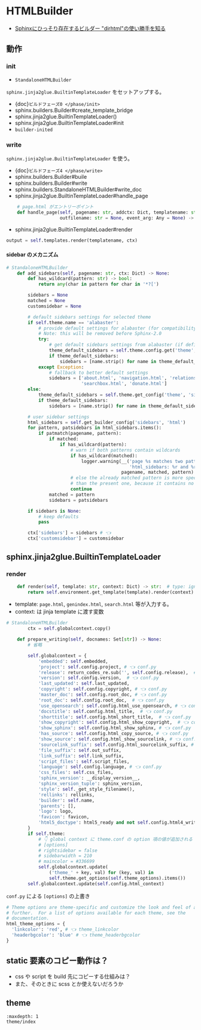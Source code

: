 # HTMLBuilder

-   [Sphinxにひっそり存在するビルダー "dirhtml"の使い勝手を知る](https://zenn.dev/attakei/articles/sphinx-make-dirhtml)

## 動作

### init

-   `StandaloneHTMLBuilder`

`sphinx.jinja2glue.BuiltinTemplateLoader` をセットアップする。

-   {doc}`ビルドフェーズ0 </phase/init>`
-   sphinx.builders.Builder#create_template_bridge
-   sphinx.jinja2glue.BuiltinTemplateLoader()
-   sphinx.jinja2glue.BuiltinTemplateLoader#init
-   `builder-inited`

### write

`sphinx.jinja2glue.BuiltinTemplateLoader` を使う。

-   {doc}`ビルドフェーズ4 </phase/write>`
-   sphinx.builders.Builder#buile
-   sphinx.builders.Builder#write
-   sphinx.builders.StandaloneHTMLBuilder#write_doc
-   sphinx.jinja2glue.BuiltinTemplateLoader#handle_page

```python
    # page.html がエントリーポイント
    def handle_page(self, pagename: str, addctx: Dict, templatename: str = 'page.html',
                    outfilename: str = None, event_arg: Any = None) -> None:
```

-   sphinx.jinja2glue.BuiltinTemplateLoader#render

```python
output = self.templates.render(templatename, ctx)
```

#### sidebar のメカニズム

```python
# StandaloneHTMLBuilder
    def add_sidebars(self, pagename: str, ctx: Dict) -> None:
        def has_wildcard(pattern: str) -> bool:
            return any(char in pattern for char in '*?[')

        sidebars = None
        matched = None
        customsidebar = None

        # default sidebars settings for selected theme
        if self.theme.name == 'alabaster':
            # provide default settings for alabaster (for compatibility)
            # Note: this will be removed before Sphinx-2.0
            try:
                # get default sidebars settings from alabaster (if defined)
                theme_default_sidebars = self.theme.config.get('theme', 'sidebars')
                if theme_default_sidebars:
                    sidebars = [name.strip() for name in theme_default_sidebars.split(',')]
            except Exception:
                # fallback to better default settings
                sidebars = ['about.html', 'navigation.html', 'relations.html',
                            'searchbox.html', 'donate.html']
        else:
            theme_default_sidebars = self.theme.get_config('theme', 'sidebars', None)
            if theme_default_sidebars:
                sidebars = [name.strip() for name in theme_default_sidebars.split(',')]

        # user sidebar settings
        html_sidebars = self.get_builder_config('sidebars', 'html')
        for pattern, patsidebars in html_sidebars.items():
            if patmatch(pagename, pattern):
                if matched:
                    if has_wildcard(pattern):
                        # warn if both patterns contain wildcards
                        if has_wildcard(matched):
                            logger.warning(__('page %s matches two patterns in '
                                              'html_sidebars: %r and %r'),
                                           pagename, matched, pattern)
                        # else the already matched pattern is more specific
                        # than the present one, because it contains no wildcard
                        continue
                matched = pattern
                sidebars = patsidebars

        if sidebars is None:
            # keep defaults
            pass

        ctx['sidebars'] = sidebars # 👈
        ctx['customsidebar'] = customsidebar
```

## sphinx.jinja2glue.BuiltinTemplateLoader

### render

```python
    def render(self, template: str, context: Dict) -> str:  # type: ignore
        return self.environment.get_template(template).render(context)
```

-   template: `page.html`, `genindex.html`, `search.html` 等が入力する。
-   context: は jinja template に渡す変数

```python
# StandaloneHTMLBuilder
        ctx = self.globalcontext.copy()

    def prepare_writing(self, docnames: Set[str]) -> None: 
        # 省略

        self.globalcontext = {
            'embedded': self.embedded,
            'project': self.config.project, # 👈 conf.py
            'release': return_codes_re.sub('', self.config.release),  # 👈 conf.py
            'version': self.config.version,  # 👈 conf.py
            'last_updated': self.last_updated, 
            'copyright': self.config.copyright, # 👈 conf.py
            'master_doc': self.config.root_doc, # 👈 conf.py
            'root_doc': self.config.root_doc,  # 👈 conf.py
            'use_opensearch': self.config.html_use_opensearch, # 👈 conf.py
            'docstitle': self.config.html_title,  # 👈 conf.py
            'shorttitle': self.config.html_short_title,  # 👈 conf.py
            'show_copyright': self.config.html_show_copyright,  # 👈 conf.py
            'show_sphinx': self.config.html_show_sphinx, # 👈 conf.py
            'has_source': self.config.html_copy_source, # 👈 conf.py
            'show_source': self.config.html_show_sourcelink, # 👈 conf.py
            'sourcelink_suffix': self.config.html_sourcelink_suffix, # 👈 conf.py
            'file_suffix': self.out_suffix,
            'link_suffix': self.link_suffix,
            'script_files': self.script_files,
            'language': self.config.language, # 👈 conf.py
            'css_files': self.css_files,
            'sphinx_version': __display_version__,
            'sphinx_version_tuple': sphinx_version,
            'style': self._get_style_filename(),
            'rellinks': rellinks,
            'builder': self.name,
            'parents': [],
            'logo': logo,
            'favicon': favicon,
            'html5_doctype': html5_ready and not self.config.html4_writer, # 👈 conf.py
        }
        if self.theme:
            # 👇 global context に theme.conf の option 項の値が追加される
            # [options]
            # rightsidebar = false
            # sidebarwidth = 210
            # maincolor = #336699
            self.globalcontext.update(
                ('theme_' + key, val) for (key, val) in
                self.theme.get_options(self.theme_options).items())
        self.globalcontext.update(self.config.html_context)        
```

`conf.py` による `[options]` の上書き

```python
# Theme options are theme-specific and customize the look and feel of a theme
# further.  For a list of options available for each theme, see the
# documentation.
html_theme_options = {
  'linkcolor': 'red', # 👈 theme_linkcolor
  'headerbgcolor': 'blue' # 👈 theme_headerbgcolor
}
```

## static 要素のコピー動作は？

* css や script を build 先にコピーする仕組みは？
* また、そのときに scss とか使えないだろうか

## theme

```{toctree}
:maxdepth: 1
theme/index
```
